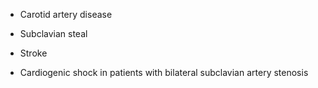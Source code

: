 - Carotid artery disease

- Subclavian steal

- Stroke

- Cardiogenic shock in patients with bilateral subclavian artery stenosis